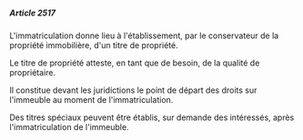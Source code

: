##### Article 2517

L'immatriculation donne lieu à l'établissement, par le conservateur de la propriété immobilière, d'un titre de propriété.

Le titre de propriété atteste, en tant que de besoin, de la qualité de propriétaire.

Il constitue devant les juridictions le point de départ des droits sur l'immeuble au moment de l'immatriculation.

Des titres spéciaux peuvent être établis, sur demande des intéressés, après l'immatriculation de l'immeuble.

